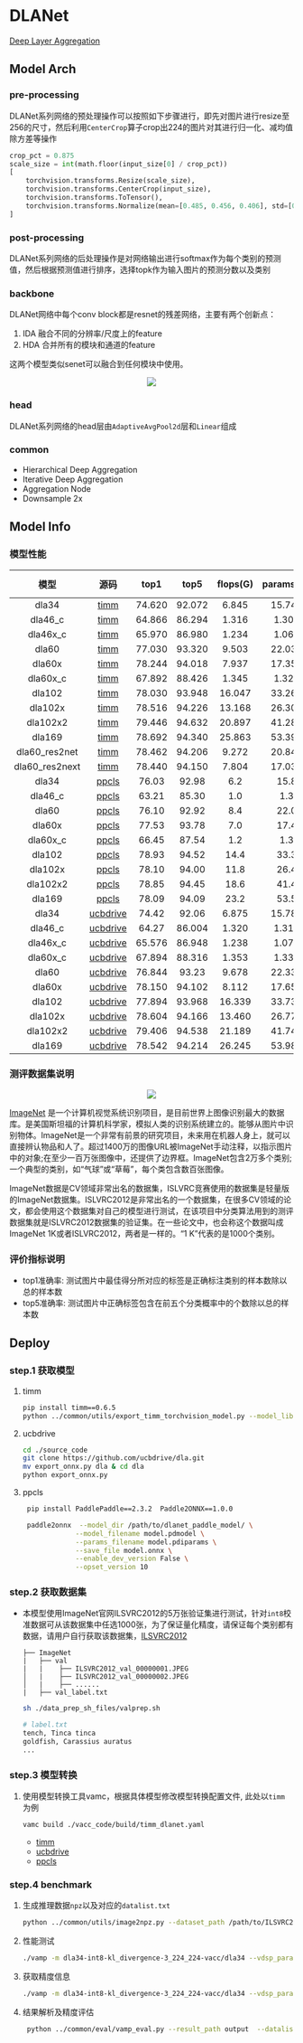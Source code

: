 # DLANet

[Deep Layer Aggregation](https://arxiv.org/abs/1707.06484)

## Model Arch

### pre-processing

DLANet系列网络的预处理操作可以按照如下步骤进行，即先对图片进行resize至256的尺寸，然后利用`CenterCrop`算子crop出224的图片对其进行归一化、减均值除方差等操作

```python
crop_pct = 0.875
scale_size = int(math.floor(input_size[0] / crop_pct))
[
    torchvision.transforms.Resize(scale_size),
    torchvision.transforms.CenterCrop(input_size),
    torchvision.transforms.ToTensor(),
    torchvision.transforms.Normalize(mean=[0.485, 0.456, 0.406], std=[0.229, 0.224, 0.225],),
]
```

### post-processing

DLANet系列网络的后处理操作是对网络输出进行softmax作为每个类别的预测值，然后根据预测值进行排序，选择topk作为输入图片的预测分数以及类别

### backbone

DLANet网络中每个conv block都是resnet的残差网络，主要有两个创新点：

1. IDA  融合不同的分辨率/尺度上的feature
2. HDA 合并所有的模块和通道的feature

这两个模型类似senet可以融合到任何模块中使用。

<div align=center><img src="../../images/dlanet/dla_arch.png"></div>

### head

DLANet系列网络的head层由`AdaptiveAvgPool2d`层和`Linear`组成

### common

- Hierarchical Deep Aggregation
- Iterative Deep Aggregation
- Aggregation Node
- Downsample 2x

## Model Info

### 模型性能

|      模型      |                                           源码                                           |  top1  |  top5  | flops(G) | params(M) | input size | dataset  |
| :------------: | :--------------------------------------------------------------------------------------: | :----: | :----: | :------: | :-------: | :--------: | :------: |
|     dla34      | [timm](https://github.com/rwightman/pytorch-image-models/blob/v0.6.5/timm/models/dla.py) | 74.620 | 92.072 |  6.845   |  15.742   |    224     | imagenet |
|    dla46_c     | [timm](https://github.com/rwightman/pytorch-image-models/blob/v0.6.5/timm/models/dla.py) | 64.866 | 86.294 |  1.316   |   1.301   |    224     | imagenet |
|    dla46x_c    | [timm](https://github.com/rwightman/pytorch-image-models/blob/v0.6.5/timm/models/dla.py) | 65.970 | 86.980 |  1.234   |   1.068   |    224     | imagenet |
|     dla60      | [timm](https://github.com/rwightman/pytorch-image-models/blob/v0.6.5/timm/models/dla.py) | 77.030 | 93.320 |  9.503   |  22.037   |    224     | imagenet |
|     dla60x     | [timm](https://github.com/rwightman/pytorch-image-models/blob/v0.6.5/timm/models/dla.py) | 78.244 | 94.018 |  7.937   |  17.352   |    224     | imagenet |
|    dla60x_c    | [timm](https://github.com/rwightman/pytorch-image-models/blob/v0.6.5/timm/models/dla.py) | 67.892 | 88.426 |  1.345   |   1.320   |    224     | imagenet |
|     dla102     | [timm](https://github.com/rwightman/pytorch-image-models/blob/v0.6.5/timm/models/dla.py) | 78.030 | 93.948 |  16.047  |  33.269   |    224     | imagenet |
|    dla102x     | [timm](https://github.com/rwightman/pytorch-image-models/blob/v0.6.5/timm/models/dla.py) | 78.516 | 94.226 |  13.168  |  26.309   |    224     | imagenet |
|    dla102x2    | [timm](https://github.com/rwightman/pytorch-image-models/blob/v0.6.5/timm/models/dla.py) | 79.446 | 94.632 |  20.897  |  41.282   |    224     | imagenet |
|     dla169     | [timm](https://github.com/rwightman/pytorch-image-models/blob/v0.6.5/timm/models/dla.py) | 78.692 | 94.340 |  25.863  |  53.390   |    224     | imagenet |
| dla60_res2net  | [timm](https://github.com/rwightman/pytorch-image-models/blob/v0.6.5/timm/models/dla.py) | 78.462 | 94.206 |  9.272   |  20.848   |    224     | imagenet |
| dla60_res2next | [timm](https://github.com/rwightman/pytorch-image-models/blob/v0.6.5/timm/models/dla.py) | 78.440 | 94.150 |  7.804   |  17.033   |    224     | imagenet |
|     dla34      | [ppcls](https://github.com/PaddlePaddle/PaddleClas/blob/v2.4.0/docs/zh_CN/models/DLA.md) | 76.03  | 92.98  |   6.2    |   15.8    |    224     | imagenet |
|    dla46_c     | [ppcls](https://github.com/PaddlePaddle/PaddleClas/blob/v2.4.0/docs/zh_CN/models/DLA.md) | 63.21  | 85.30  |   1.0    |    1.3    |    224     | imagenet |
|     dla60      | [ppcls](https://github.com/PaddlePaddle/PaddleClas/blob/v2.4.0/docs/zh_CN/models/DLA.md) | 76.10  | 92.92  |   8.4    |   22.0    |    224     | imagenet |
|     dla60x     | [ppcls](https://github.com/PaddlePaddle/PaddleClas/blob/v2.4.0/docs/zh_CN/models/DLA.md) | 77.53  | 93.78  |   7.0    |   17.4    |    224     | imagenet |
|    dla60x_c    | [ppcls](https://github.com/PaddlePaddle/PaddleClas/blob/v2.4.0/docs/zh_CN/models/DLA.md) | 66.45  | 87.54  |   1.2    |    1.3    |    224     | imagenet |
|     dla102     | [ppcls](https://github.com/PaddlePaddle/PaddleClas/blob/v2.4.0/docs/zh_CN/models/DLA.md) | 78.93  | 94.52  |   14.4   |   33.3    |    224     | imagenet |
|    dla102x     | [ppcls](https://github.com/PaddlePaddle/PaddleClas/blob/v2.4.0/docs/zh_CN/models/DLA.md) | 78.10  | 94.00  |   11.8   |   26.4    |    224     | imagenet |
|    dla102x2    | [ppcls](https://github.com/PaddlePaddle/PaddleClas/blob/v2.4.0/docs/zh_CN/models/DLA.md) | 78.85  | 94.45  |   18.6   |   41.4    |    224     | imagenet |
|     dla169     | [ppcls](https://github.com/PaddlePaddle/PaddleClas/blob/v2.4.0/docs/zh_CN/models/DLA.md) | 78.09  | 94.09  |   23.2   |   53.5    |    224     | imagenet |
|     dla34      |              [ucbdrive](https://github.com/ucbdrive/dla/blob/master/dla.py)              | 74.42  | 92.06  |  6.875   |  15.784   |    224     | imagenet |
|    dla46_c     |              [ucbdrive](https://github.com/ucbdrive/dla/blob/master/dla.py)              | 64.27  | 86.004 |  1.320   |   1.310   |    224     | imagenet |
|    dla46x_c    |              [ucbdrive](https://github.com/ucbdrive/dla/blob/master/dla.py)              | 65.576 | 86.948 |  1.238   |   1.077   |    224     | imagenet |
|    dla60x_c    |              [ucbdrive](https://github.com/ucbdrive/dla/blob/master/dla.py)              | 67.894 | 88.316 |  1.353   |   1.337   |    224     | imagenet |
|     dla60      |              [ucbdrive](https://github.com/ucbdrive/dla/blob/master/dla.py)              | 76.844 | 93.23  |  9.678   |  22.334   |    224     | imagenet |
|     dla60x     |              [ucbdrive](https://github.com/ucbdrive/dla/blob/master/dla.py)              | 78.150 | 94.102 |  8.112   |  17.650   |    224     | imagenet |
|     dla102     |              [ucbdrive](https://github.com/ucbdrive/dla/blob/master/dla.py)              | 77.894 | 93.968 |  16.339  |  33.732   |    224     | imagenet |
|    dla102x     |              [ucbdrive](https://github.com/ucbdrive/dla/blob/master/dla.py)              | 78.604 | 94.166 |  13.460  |  26.772   |    224     | imagenet |
|    dla102x2    |              [ucbdrive](https://github.com/ucbdrive/dla/blob/master/dla.py)              | 79.406 | 94.538 |  21.189  |  41.745   |    224     | imagenet |
|     dla169     |              [ucbdrive](https://github.com/ucbdrive/dla/blob/master/dla.py)              | 78.542 | 94.214 |  26.245  |  53.989   |    224     | imagenet |


### 测评数据集说明

<div align=center><img src="../../images/datasets/imagenet.jpg"></div>

[ImageNet](https://image-net.org) 是一个计算机视觉系统识别项目，是目前世界上图像识别最大的数据库。是美国斯坦福的计算机科学家，模拟人类的识别系统建立的。能够从图片中识别物体。ImageNet是一个非常有前景的研究项目，未来用在机器人身上，就可以直接辨认物品和人了。超过1400万的图像URL被ImageNet手动注释，以指示图片中的对象;在至少一百万张图像中，还提供了边界框。ImageNet包含2万多个类别; 一个典型的类别，如“气球”或“草莓”，每个类包含数百张图像。

ImageNet数据是CV领域非常出名的数据集，ISLVRC竞赛使用的数据集是轻量版的ImageNet数据集。ISLVRC2012是非常出名的一个数据集，在很多CV领域的论文，都会使用这个数据集对自己的模型进行测试，在该项目中分类算法用到的测评数据集就是ISLVRC2012数据集的验证集。在一些论文中，也会称这个数据叫成ImageNet 1K或者ISLVRC2012，两者是一样的。“1 K”代表的是1000个类别。

### 评价指标说明

- top1准确率: 测试图片中最佳得分所对应的标签是正确标注类别的样本数除以总的样本数
- top5准确率: 测试图片中正确标签包含在前五个分类概率中的个数除以总的样本数

## Deploy

### step.1 获取模型

1. timm

    ```bash
    pip install timm==0.6.5
    python ../common/utils/export_timm_torchvision_model.py --model_library timm  --model_name dla34 --save_dir ./onnx  --size 224 --pretrained_weights xxx.pth
    ```

2. ucbdrive
    ```bash
    cd ./source_code
    git clone https://github.com/ucbdrive/dla.git
    mv export_onnx.py dla & cd dla
    python export_onnx.py
    ```

3. ppcls
   ```bash
    pip install PaddlePaddle==2.3.2  Paddle2ONNX==1.0.0

    paddle2onnx  --model_dir /path/to/dlanet_paddle_model/ \
                --model_filename model.pdmodel \
                --params_filename model.pdiparams \
                --save_file model.onnx \
                --enable_dev_version False \
                --opset_version 10
   ```

### step.2 获取数据集
- 本模型使用ImageNet官网ILSVRC2012的5万张验证集进行测试，针对`int8`校准数据可从该数据集中任选1000张，为了保证量化精度，请保证每个类别都有数据，请用户自行获取该数据集，[ILSVRC2012](https://image-net.org/challenges/LSVRC/2012/index.php)

    ```
    ├── ImageNet
    |   ├── val
    |   |    ├── ILSVRC2012_val_00000001.JPEG
    │   |    ├── ILSVRC2012_val_00000002.JPEG
    │   |    ├── ......
    |   ├── val_label.txt
    ```

    ```bash
    sh ./data_prep_sh_files/valprep.sh
    ```

    ```bash
    # label.txt
    tench, Tinca tinca
    goldfish, Carassius auratus
    ...
    ```

### step.3 模型转换

1. 使用模型转换工具vamc，根据具体模型修改模型转换配置文件, 此处以`timm` 为例

   ```bash
   vamc build ./vacc_code/build/timm_dlanet.yaml
   ```
   - [timm](./vacc_code/build/timm_dlanet.yaml)
   - [ucbdrive](./vacc_code/build/timm_dlanet.yaml)
   - [ppcls](./vacc_code/build/ppcls_dlanet.yaml)




### step.4 benchmark

1. 生成推理数据`npz`以及对应的`datalist.txt`
    ```bash
    python ../common/utils/image2npz.py --dataset_path /path/to/ILSVRC2012_img_val --target_path  /path/to/input_npz  --text_path npz_datalist.txt
    ```
2. 性能测试
    ```bash
    ./vamp -m dla34-int8-kl_divergence-3_224_224-vacc/dla34 --vdsp_params ./vacc_code/vdsp_params/timm-dla34-vdsp_params.json  -i 8 -p 1 -b 48  
    ```
    
3. 获取精度信息
    ```bash
    ./vamp -m dla34-int8-kl_divergence-3_224_224-vacc/dla34 --vdsp_params ./vacc_code/vdsp_params/timm-dla34-vdsp_params.json  -i 8 -p 1 -b 48  --datalist npz_datalist.txt --path_output output
    ```
4. 结果解析及精度评估
   ```bash
    python ../common/eval/vamp_eval.py --result_path output  --datalist npz_datalist.txt --label data/label/imagenet.txt
   ```